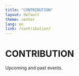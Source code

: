 ```yaml
---
title: "CONTRIBUTION"
layout: default
theme: center
lang: en
link: /contribution/
---
```


# CONTRIBUTION
Upcoming and past events.
